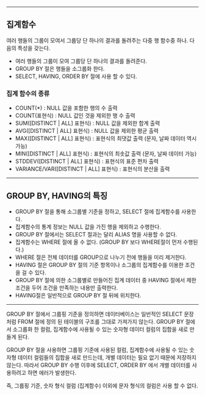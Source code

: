 ------



## 집계함수

여러 행들의 그룹이 모여서 그룹당 단 하나의 결과를 돌려주는 다중 행 함수중 하나. 다음의 특성을 갖는다.

- 여러 행들의 그룹이 모여 그룹당 단 하나의 결과를 돌려준다.
- GROUP BY 절은 행들을 소그룹화 한다.
- SELECT, HAVING, ORDER BY 절에 사용 할 수 있다.

### 집계 함수의 종류

- COUNT(*) : NULL 값을 포함한 행의 수 출력
- COUNT(표현식) : NULL 값인 것을 제외한 행 수 출력
- SUM([DISTINCT | ALL] 표현식) : NULL 값을 제외한 합계 출력
- AVG([DISTINCT | ALL] 표현식) : NULL 값을 제외한 평균 출력
- MAX([DISTINCT | ALL] 표현식) : 표현식의 최댓값 출력 (문자, 날짜 데이터 역시 가능)
- MIN([DISTINCT | ALL] 표현식) : 표현식의 최솟값 출력 (문자, 날짜 데이터 가능)
- STDDEV([DISTINCT | ALL] 표현식) : 표현식의 표준 편차 출력
- VARIANCE/VAR([DISTINCT | ALL] 표현식) : 표현식의 분산을 출력



------



## GROUP BY, HAVING의 특징

- GROUP BY 절을 통해 소그룹별 기준을 정하고, SELECT 절에 집계함수를 사용한다.
- 집계함수의 통계 정보는 NULL 값을 가진 행을 제외하고 수행한다.
- GROUP BY 절에서는 SELECT 절과는 달리 ALIAS 명을 사용할 수 없다.
- 집계함수는 WHERE 절에 올 수 없다. (GROUP BY 보다 WHERE절이 먼저 수행된다.)
- WHERE 절은 전체 데이터를 GROUP으로 나누기 전에 행들을 미리 제거한다.
- HAVING 절은 GROUP BY 절의 기준 항목이나 소그룹의 집계함수를 이용한 조건을 걸 수 있다.
- GROUP BY 절에 의한 소그룹별로 만들어진 집계 데이터 중 HAVING 절에서 제한 조건을 두어 조건을 만족하는 내용만 출력한다.
- HAVING절은 일반적으로 GROUP BY 절 뒤에 위치한다.



------



GROUP BY 절에서 그룹핑 기준을 정의하면 데이터베이스는 일반적인 SELECT 문장처럼 FROM 절에 정의 된 테이블의 구조를 그대로 가져가지 않는다. GROUP BY 절에서 소그룹화 한 컬럼, 집계함수에 사용될 수 있는 숫자형 데이터 컬럼의 집합을 새로 만들게 된다.

GROUP BY 절을 사용하면 그룹핑 기준에 사용된 컬럼, 집계함수에 사용될 수 있는 숫자형 데이터 컬럼들의 집합을 새로 만드는데, 개별 데이터는 필요 없기 때문에 저장하지 않는다. 따라서 GROUP BY 수행 이후에 SELECT, ORDER BY 에서 개별 데이터를 사용하려고 하면 에러가 발생한다.

즉, 그룹핑 기준, 숫자 형식 컬럼 (집계함수) 이외에 문자 형식의 컬럼은 사용 할 수 없다.